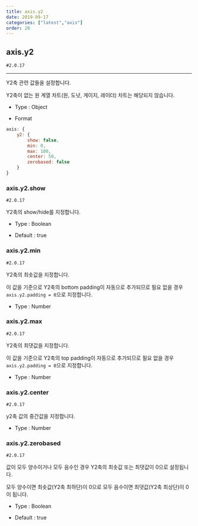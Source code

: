 ```yaml
---
title: axis.y2
date: 2019-09-17
categories: ["latest","axis"]
order: 20
---
```


## axis.y2

`#2.0.17`

---

Y2축 관련 값들을 설정합니다.

Y2축이 없는 원 계열 차트(원, 도넛, 게이지, 레이더) 차트는 해당되지 않습니다.

* Type : Object

* Format
```javascript
axis: {
	y2: {
		show: false,
		min: 0,
		max: 100,
		center: 50,
		zerobased: false
	}
}
```

### axis.y2.show

`#2.0.17`

Y2축의 show/hide를 지정합니다.

* Type : Boolean

* Default : true

### axis.y2.min

`#2.0.17`

Y2축의 최솟값을 지정합니다.

이 값을 기준으로 Y2축의 bottom padding이 자동으로 추가되므로 필요 없을 경우 `axis.y2.padding = 0`으로 지정합니다.

* Type : Number

### axis.y2.max

`#2.0.17`

Y2축의 최댓값을 지정합니다.

이 값을 기준으로 Y2축의 top padding이 자동으로 추가되므로 필요 없을 경우 `axis.y2.padding = 0`으로 지정합니다.

* Type : Number

### axis.y2.center

`#2.0.17`

y2축 값의 중간값을 지정합니다.

* Type : Number


### axis.y2.zerobased

`#2.0.17`

값이 모두 양수이거나 모두 음수인 경우 Y2축의 최솟값 또는 최댓값이 0으로 설정됩니다.

모두 양수이면 최솟값(Y2축 최하단)이 0으로 모두 음수이면 최댓값(Y2축 최상단)이 0이 됩니다.

* Type : Boolean

* Default : true
